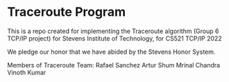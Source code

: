 # Traceroute Program
This is a repo created for implementing the Traceroute algorithm (Group 6 TCP/IP project) for Stevens Institute of Technology, for CS521 TCP/IP 2022

We pledge our honor that we have abided by the Stevens Honor System.

Members of Traceroute Team:
Rafael Sanchez
Artur Shum
Mrinal Chandra Vinoth Kumar